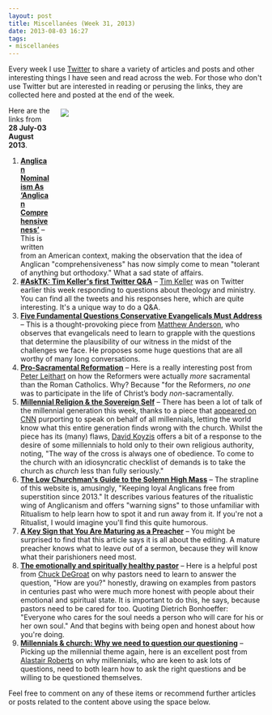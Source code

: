 ```yaml
---
layout: post
title: Miscellanées (Week 31, 2013)
date: 2013-08-03 16:27
tags:
- miscellanées
---
```

Every week I use <a href="http://twitter.com/jakebelder">Twitter</a> to share a variety of articles and posts and other interesting things I have seen and read across the web. For those who don't use Twitter but are interested in reading or perusing the links, they are collected here and posted at the end of the week.

<div style="float: right; margin: 5px 1px 0px 20px; width: 400px; height: 267px;"><img src="https://dl.dropboxusercontent.com/u/3897986/Jake%20Blog%20Images/millennials.jpg"></div>
Here are the links from <strong>28 July-03 August 2013</strong>.

<ol>
<li><strong><a href="http://bit.ly/16tCkFq">Anglican Nominalism As ‘Anglican Comprehensiveness’</a></strong> – This is written from an American context, making the observation that the idea of Anglican "comprehensiveness" has now simply come to mean "tolerant of anything but orthodoxy." What a sad state of affairs.</li>

<li><strong><a href="http://bit.ly/16vEIf0">#AskTK: Tim Keller's first Twitter Q&A</a></strong> – <a href="http://twitter.com/timkellernyc">Tim Keller</a> was on Twitter earlier this week responding to questions about theology and ministry. You can find all the tweets and his responses here, which are quite interesting. It's a unique way to do a Q&A.</li>

<li><strong><a href="http://bit.ly/1e6FqSH">Five Fundamental Questions Conservative Evangelicals Must Address</a></strong> – This is a thought-provoking piece from <a href="http://twitter.com/mattleeanderson">Matthew Anderson</a>, who observes that evangelicals need to learn to grapple with the questions that determine the plausibility of our witness in the midst of the challenges we face. He proposes some huge questions that are all worthy of many long conversations.</li>

<li><strong><a href="http://bit.ly/16vT532">Pro-Sacramental Reformation</a></strong> – Here is a really interesting post from <a href="http://twitter.com/PLeithart">Peter Leithart</a> on how the Reformers were actually <em>more</em> sacramental than the Roman Catholics. Why? Because "for the Reformers, <em>no one</em> was to participate in the life of Christ’s body <em>non</em>-sacramentally.</li>

<li><strong><a href="http://bit.ly/1ccLmNo">Millennial Religion & the Sovereign Self</a></strong> – There has been a lot of talk of the millennial generation this week, thanks to a piece that <a href="http://religion.blogs.cnn.com/2013/07/27/why-millennials-are-leaving-the-church/">appeared on CNN</a> purporting to speak on behalf of all millennials, letting the world know what this entire generation finds wrong with the church. Whilst the piece has its (many) flaws, <a href="https://twitter.com/ByzntnCalvnst">David Koyzis</a> offers a bit of a response to the desire of some millennials to hold only to their own religious authority, noting, "The way of the cross is always one of obedience. To come to the church with an idiosyncratic checklist of demands is to take the church as <em>church</em> less than fully seriously."</li>

<li><strong><a href="http://bit.ly/16H7BVy">The Low Churchman's Guide to the Solemn High Mass</a></strong> – The strapline of this website is, amusingly, "Keeping loyal Anglicans free from superstition since 2013." It describes various features of the ritualistic wing of Anglicanism and offers "warning signs" to those unfamiliar with Ritualism to help learn how to spot it and run away from it. If you're not a Ritualist, I would imagine you'll find this quite humorous.</li>

<li><strong><a href="http://bit.ly/16ICUzx">A Key Sign that You Are Maturing as a Preacher</a></strong> – You might be surprised to find that this article says it is all about the editing. A mature preacher knows what to leave <em>out</em> of a sermon, because they will know what their parishioners need most.</li>

<li><strong><a href="http://bit.ly/1efGxQ0">The emotionally and spiritually healthy pastor</a></strong> – Here is a helpful post from <a href="https://twitter.com/chuckdegroat">Chuck DeGroat</a> on why pastors need to learn to answer the question, "How are you?" honestly, drawing on examples from pastors in centuries past who were much more honest with people about their emotional and spiritual state. It is important to do this, he says, because pastors need to be cared for too. Quoting Dietrich Bonhoeffer: "Everyone who cares for the soul needs a person who will care for his or her own soul." And that begins with being open and honest about how you're doing.</li>

<li><strong><a href="http://bit.ly/1efH5FB">Millennials & church: Why we need to question our questioning</a></strong> – Picking up the millennial theme again, here is an excellent post from <a href="http://twitter.com/zugzwanged">Alastair Roberts</a> on why millennials, who are keen to ask lots of questions, need to both learn how to ask the right questions and be willing to be questioned themselves.</li>
</ol>

Feel free to comment on any of these items or recommend further articles or posts related to the content above using the space below.
